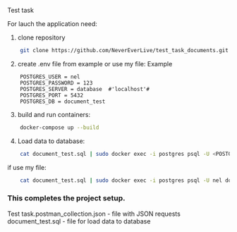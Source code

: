 Test task

For lauch the application need:
1. clone repository
```bash
    git clone https://github.com/NeverEverLive/test_task_documents.git
```
2. create .env file from example or use my file:
    Example
```
    POSTGRES_USER = nel
    POSTGRES_PASSWORD = 123
    POSTGRES_SERVER = database  #'localhost'# 
    POSTGRES_PORT = 5432
    POSTGRES_DB = document_test
```
3. build and run containers:
```bash
    docker-compose up --build
```
4. Load data to database:
```bash
    cat document_test.sql | sudo docker exec -i postgres psql -U <POSTGRES_USER> <POSTGRES_DB>
```
if use my file:
```bash
    cat document_test.sql | sudo docker exec -i postgres psql -U nel document_test
```

### This completes the project setup.

Test task.postman_collection.json - file with JSON requests
document_test.sql - file for load data to database
